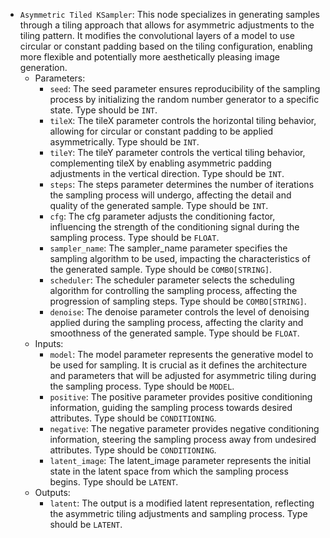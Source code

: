 - `Asymmetric Tiled KSampler`: This node specializes in generating samples through a tiling approach that allows for asymmetric adjustments to the tiling pattern. It modifies the convolutional layers of a model to use circular or constant padding based on the tiling configuration, enabling more flexible and potentially more aesthetically pleasing image generation.
    - Parameters:
        - `seed`: The seed parameter ensures reproducibility of the sampling process by initializing the random number generator to a specific state. Type should be `INT`.
        - `tileX`: The tileX parameter controls the horizontal tiling behavior, allowing for circular or constant padding to be applied asymmetrically. Type should be `INT`.
        - `tileY`: The tileY parameter controls the vertical tiling behavior, complementing tileX by enabling asymmetric padding adjustments in the vertical direction. Type should be `INT`.
        - `steps`: The steps parameter determines the number of iterations the sampling process will undergo, affecting the detail and quality of the generated sample. Type should be `INT`.
        - `cfg`: The cfg parameter adjusts the conditioning factor, influencing the strength of the conditioning signal during the sampling process. Type should be `FLOAT`.
        - `sampler_name`: The sampler_name parameter specifies the sampling algorithm to be used, impacting the characteristics of the generated sample. Type should be `COMBO[STRING]`.
        - `scheduler`: The scheduler parameter selects the scheduling algorithm for controlling the sampling process, affecting the progression of sampling steps. Type should be `COMBO[STRING]`.
        - `denoise`: The denoise parameter controls the level of denoising applied during the sampling process, affecting the clarity and smoothness of the generated sample. Type should be `FLOAT`.
    - Inputs:
        - `model`: The model parameter represents the generative model to be used for sampling. It is crucial as it defines the architecture and parameters that will be adjusted for asymmetric tiling during the sampling process. Type should be `MODEL`.
        - `positive`: The positive parameter provides positive conditioning information, guiding the sampling process towards desired attributes. Type should be `CONDITIONING`.
        - `negative`: The negative parameter provides negative conditioning information, steering the sampling process away from undesired attributes. Type should be `CONDITIONING`.
        - `latent_image`: The latent_image parameter represents the initial state in the latent space from which the sampling process begins. Type should be `LATENT`.
    - Outputs:
        - `latent`: The output is a modified latent representation, reflecting the asymmetric tiling adjustments and sampling process. Type should be `LATENT`.
